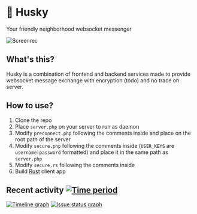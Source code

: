 # 🦴 Husky
Your friendly neighborhood websocket messenger
<!-- ![Screenshot](https://user-images.githubusercontent.com/45698501/162725458-45244245-66b2-4820-922f-7c25e93d3c20.png) -->
![Screenrec](https://user-images.githubusercontent.com/45698501/164934110-f6177815-7e6c-4902-b6d1-db1bbaefd206.gif)

## What's this?
Husky is a combination of frontend and backend services made to provide websocket message exchange with encryption (todo) and no trace on server.

## How to use?
1. Clone the repo
2. Place `server.php` on your server to run as daemon
3. Modify `preconnect.php` following the comments inside  and place on the root path of the server
4. Modify `secure.php` following the comments inside (`USER_KEYS` are `username:password` formatted) and place it in the same path as `server.php`
5. Modify `secure.rs` following the comments inside
6. Build [Rust](https://www.rust-lang.org/tools/install) client app

## Recent activity [![Time period](https://images.repography.com/25115173/Lesterrry/husky/recent-activity/3a0bd8bf5820178f29f09247f5fca1d2_badge.svg)](https://repography.com)
[![Timeline graph](https://images.repography.com/25115173/Lesterrry/husky/recent-activity/3a0bd8bf5820178f29f09247f5fca1d2_timeline.svg)](https://github.com/Lesterrry/husky/commits)
[![Issue status graph](https://images.repography.com/25115173/Lesterrry/husky/recent-activity/3a0bd8bf5820178f29f09247f5fca1d2_issues.svg)](https://github.com/Lesterrry/husky/issues)
